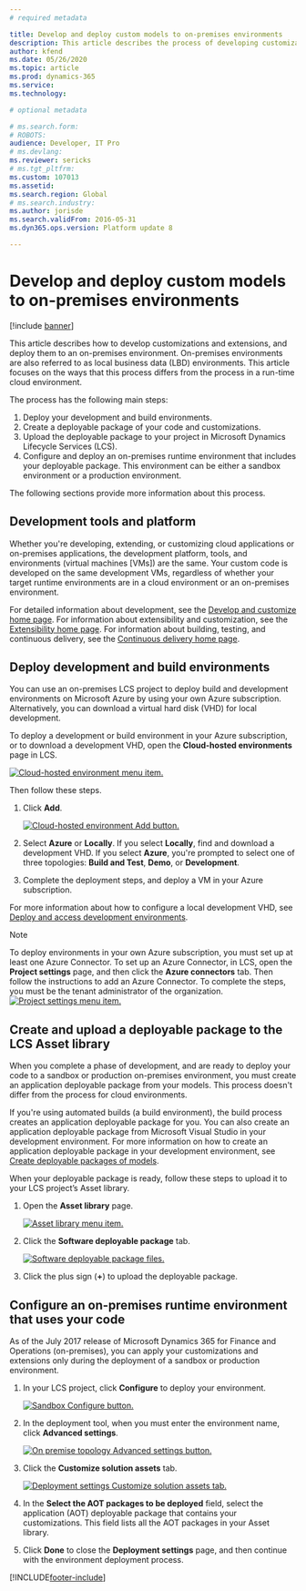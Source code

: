 ```yaml
---
# required metadata

title: Develop and deploy custom models to on-premises environments
description: This article describes the process of developing customizations and extensions, and deploying them to an on-premises environment. 
author: kfend
ms.date: 05/26/2020
ms.topic: article
ms.prod: dynamics-365 
ms.service:
ms.technology: 

# optional metadata

# ms.search.form: 
# ROBOTS: 
audience: Developer, IT Pro
# ms.devlang: 
ms.reviewer: sericks
# ms.tgt_pltfrm: 
ms.custom: 107013
ms.assetid: 
ms.search.region: Global
# ms.search.industry: 
ms.author: jorisde
ms.search.validFrom: 2016-05-31
ms.dyn365.ops.version: Platform update 8

---
```


# Develop and deploy custom models to on-premises environments

[!include [banner](../includes/banner.md)]

This article describes how to develop customizations and extensions, and deploy them to an on-premises environment. On-premises environments are also referred to as local business data (LBD) environments. This article focuses on the ways that this process differs from the process in a run-time cloud environment.

The process has the following main steps:

1. Deploy your development and build environments.
2. Create a deployable package of your code and customizations.
3. Upload the deployable package to your project in Microsoft Dynamics Lifecycle Services (LCS).
4. Configure and deploy an on-premises runtime environment that includes your deployable package. This environment can be either a sandbox environment or a production environment.

The following sections provide more information about this process.

## Development tools and platform
Whether you're developing, extending, or customizing cloud applications or on-premises applications, the development platform, tools, and environments (virtual machines [VMs]) are the same. Your custom code is developed on the same development VMs, regardless of whether your target runtime environments are in a cloud environment or an on-premises environment.

For detailed information about development, see the [Develop and customize home page](../dev-tools/developer-home-page.md). For information about extensibility and customization, see the [Extensibility home page](../extensibility/extensibility-home-page.md). For information about building, testing, and continuous delivery, see the [Continuous delivery home page](../dev-tools/continuous-delivery-home-page.md).

## Deploy development and build environments
You can use an on-premises LCS project to deploy build and development environments on Microsoft Azure by using your own Azure subscription. Alternatively, you can download a virtual hard disk (VHD) for local development.

To deploy a development or build environment in your Azure subscription, or to download a development VHD, open the **Cloud-hosted environments** page in LCS.

[![Cloud-hosted environment menu item.](./media/alm-flow-01.png)](./media/alm-flow-01.png)

Then follow these steps.
    
1. Click **Add**. 

    [![Cloud-hosted environment Add button.](./media/alm-flow-02.png)](./media/alm-flow-02.png)
  
2. Select **Azure** or **Locally**. If you select **Locally**, find and download a development VHD. If you select **Azure**, you're prompted to select one of three topologies: **Build and Test**, **Demo**, or **Development**.
3. Complete the deployment steps, and deploy a VM in your Azure subscription.

For more information about how to configure a local development VHD, see [Deploy and access development environments](../dev-tools/access-instances.md#vm-that-is-running-locally).

> [!NOTE]
> To deploy environments in your own Azure subscription, you must set up at least one Azure Connector. To set up an Azure Connector, in LCS, open the **Project settings** page, and then click the **Azure connectors** tab. Then follow the instructions to add an Azure Connector. To complete the steps, you must be the tenant administrator of the organization.  
> [![Project settings menu item.](./media/alm-flow-03.png)](./media/alm-flow-03.png)

## Create and upload a deployable package to the LCS Asset library
When you complete a phase of development, and are ready to deploy your code to a sandbox or production on-premises environment, you must create an application deployable package from your models. This process doesn't differ from the process for cloud environments.

If you're using automated builds (a build environment), the build process creates an application deployable package for you. You can also create an application deployable package from Microsoft Visual Studio in your development environment. For more information on how to create an application deployable package in your development environment, see [Create deployable packages of models](../deployment/create-apply-deployable-package.md).

When your deployable package is ready, follow these steps to upload it to your LCS project’s Asset library.

1. Open the **Asset library** page.

    [![Asset library menu item.](./media/alm-flow-04.png)](./media/alm-flow-04.png)

2. Click the **Software deployable package** tab.

    [![Software deployable package files.](./media/alm-flow-05.png)](./media/alm-flow-05.png)

3. Click the plus sign (**+**) to upload the deployable package. 

## Configure an on-premises runtime environment that uses your code
As of the July 2017 release of Microsoft Dynamics 365 for Finance and Operations (on-premises), you can apply your customizations and extensions only during the deployment of a sandbox or production environment.

1. In your LCS project, click **Configure** to deploy your environment.

    [![Sandbox Configure button.](./media/alm-flow-06.png)](./media/alm-flow-06.png)

2. In the deployment tool, when you must enter the environment name, click **Advanced settings**.

    [![On premise topology Advanced settings button.](./media/alm-flow-07.png)](./media/alm-flow-07.png)

3. Click the **Customize solution assets** tab. 

    [![Deployment settings Customize solution assets tab.](./media/alm-flow-08.png)](./media/alm-flow-08.png)

4. In the **Select the AOT packages to be deployed** field, select the application (AOT) deployable package that contains your customizations. This field lists all the AOT packages in your Asset library.
5. Click **Done** to close the **Deployment settings** page, and then continue with the environment deployment process.


[!INCLUDE[footer-include](../../../includes/footer-banner.md)]
